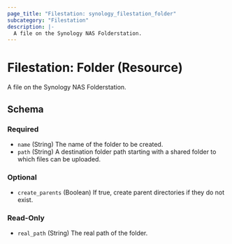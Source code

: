 ```yaml
---
page_title: "Filestation: synology_filestation_folder"
subcategory: "Filestation"
description: |-
  A file on the Synology NAS Folderstation.
---
```


# Filestation: Folder (Resource)

A file on the Synology NAS Folderstation.



<!-- schema generated by tfplugindocs -->
## Schema

### Required

- `name` (String) The name of the folder to be created.
- `path` (String) A destination folder path starting with a shared folder to which files can be uploaded.

### Optional

- `create_parents` (Boolean) If true, create parent directories if they do not exist.

### Read-Only

- `real_path` (String) The real path of the folder.
